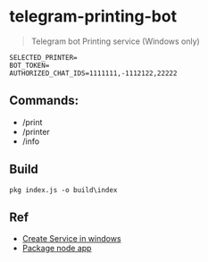 # telegram-printing-bot
> Telegram bot Printing service (Windows only)

```.env
SELECTED_PRINTER=
BOT_TOKEN=
AUTHORIZED_CHAT_IDS=1111111,-1112122,22222
```

## Commands:
- /print
- /printer
- /info

## Build 
`pkg index.js -o build\index`

## Ref
- [Create Service in windows](https://stackoverflow.com/questions/3582108/create-windows-service-from-executable)
- [Package node app](https://stackoverflow.com/questions/67897358/compile-nodejs-to-binary)
